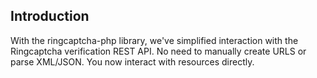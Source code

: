 ## Introduction

With the ringcaptcha-php library, we've simplified interaction with the Ringcaptcha verification REST API. No need to manually create URLS or parse XML/JSON. You now interact with resources directly.